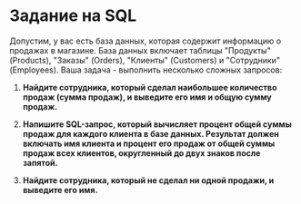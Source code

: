 # Задание на SQL

Допустим, у вас есть база данных, которая содержит информацию о продажах в магазине. База данных включает таблицы "Продукты" (Products), "Заказы" (Orders), "Клиенты" (Customers) и "Сотрудники" (Employees). Ваша задача - выполнить несколько сложных запросов:

1. **Найдите сотрудника, который сделал наибольшее количество продаж (сумма продаж), и выведите его имя и общую сумму продаж.**

2. **Напишите SQL-запрос, который вычисляет процент общей суммы продаж для каждого клиента в базе данных. Результат должен включать имя клиента и процент его продаж от общей суммы продаж всех клиентов, округленный до двух знаков после запятой.**

3. **Найдите сотрудника, который не сделал ни одной продажи, и выведите его имя.**
